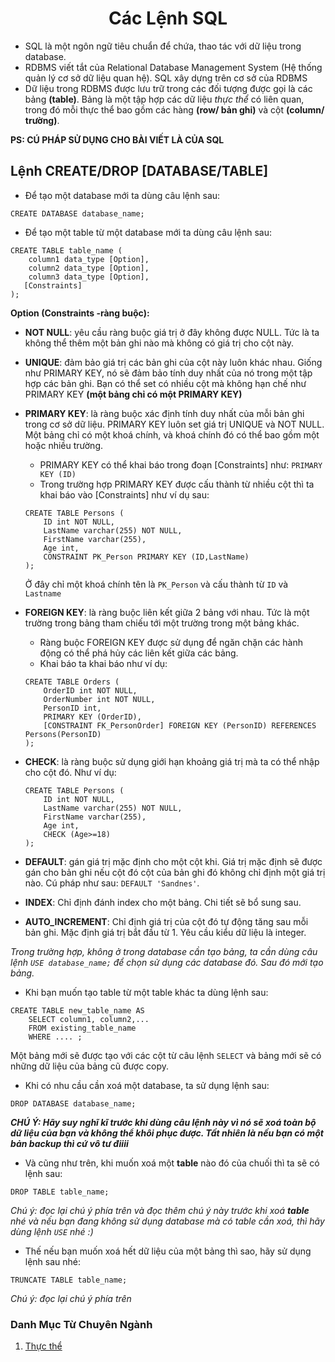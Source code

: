# <center>Các Lệnh SQL</center>
- SQL là một ngôn ngữ tiêu chuẩn để chứa, thao tác với dữ liệu trong database.
- RDBMS viết tắt của Relational Database Management System (Hệ thống quản lý cơ sở dữ liệu quan hệ). SQL xây dựng trên cơ sở của RDBMS
- Dữ liệu trong RDBMS được lưu trữ trong các đối tượng được gọi là các bảng **(table)**. Bảng là một tập hợp các dữ liệu *thực thể* có liên quan, trong đó mỗi thực thể bao gồm các hàng **(row/ bản ghi)** và cột **(column/ trường)**.

**PS: CÚ PHÁP SỬ DỤNG CHO BÀI VIẾT LÀ CỦA SQL**

## Lệnh CREATE/DROP [DATABASE/TABLE]
- Để tạo một database mới ta dùng câu lệnh sau:
```
CREATE DATABASE database_name;
```
- Để tạo một table từ một database mới ta dùng câu lệnh sau:
```
CREATE TABLE table_name (
    column1 data_type [Option],
    column2 data_type [Option],
    column3 data_type [Option],
   [Constraints]
);
```
**Option (Constraints -ràng buộc):**
- **NOT NULL**: yêu cầu ràng buộc giá trị ở đây không được NULL. Tức là ta không thể thêm một bản ghi nào mà không có giá trị cho cột này.
- **UNIQUE**: đảm bảo giá trị các bản ghi của cột này luôn khác nhau. Giống như PRIMARY KEY, nó sẽ đảm bảo tính duy nhất của nó trong một tập hợp các bản ghi. Bạn có thể set có nhiều cột mà không hạn chế như PRIMARY KEY **(một bảng chỉ có một PRIMARY KEY)**
- **PRIMARY KEY**: là ràng buộc xác định tính duy nhất của mỗi bản ghi trong cơ sở dữ liệu. PRIMARY KEY luôn set giá trị UNIQUE và NOT NULL. Một bảng chỉ có một khoá chính, và khoá chính đó có thể bao gồm một hoặc nhiều trường.
    - PRIMARY KEY có thể khai báo trong đoạn [Constraints] như: `PRIMARY KEY (ID)`
    - Trong trường hợp PRIMARY KEY được cấu thành từ nhiều cột thì ta khai báo vào [Constraints] như ví dụ sau:
    ```
    CREATE TABLE Persons (
        ID int NOT NULL,
        LastName varchar(255) NOT NULL,
        FirstName varchar(255),
        Age int,
        CONSTRAINT PK_Person PRIMARY KEY (ID,LastName)
    );
    ```
    Ở đây chỉ một khoá chính tên là `PK_Person` và cấu thành từ `ID` và `Lastname`
- **FOREIGN KEY**: là ràng buộc liên kết giữa 2 bảng với nhau. Tức là một trường trong bảng tham chiếu tới một trường trong một bảng khác.

    - Ràng buộc FOREIGN KEY được sử dụng để ngăn chặn các hành động có thể phá hủy các liên kết giữa các bảng.
    - Khai báo ta khai báo như ví dụ:
    ```
    CREATE TABLE Orders (
        OrderID int NOT NULL,
        OrderNumber int NOT NULL,
        PersonID int,
        PRIMARY KEY (OrderID),
        [CONSTRAINT FK_PersonOrder] FOREIGN KEY (PersonID) REFERENCES Persons(PersonID)
    );
    ```
- **CHECK**: là ràng buộc sử dụng giới hạn khoảng giá trị mà ta có thể nhập cho cột đó. Như ví dụ:
    ```
    CREATE TABLE Persons (
        ID int NOT NULL,
        LastName varchar(255) NOT NULL,
        FirstName varchar(255),
        Age int,
        CHECK (Age>=18)
    );
    ```

- **DEFAULT**: gán giá trị mặc định cho một cột khi. Giá trị mặc định sẽ được gán cho bản ghi nếu cột đó cột của bản ghi đó không chỉ định một giá trị nào. Cú pháp như sau: `DEFAULT 'Sandnes'`.
- **INDEX**: Chỉ định đánh index cho một bảng. Chi tiết sẽ bổ sung sau.
- **AUTO_INCREMENT**: Chỉ định giá trị của cột đó tự động tăng sau mỗi bản ghi. Mặc định giá trị bắt đầu từ 1. Yêu cầu kiểu dữ liệu là integer.

*Trong trường hợp, không ở trong database cần tạo bảng, ta cần dùng câu lệnh `USE database_name;` để chọn sử dụng các database đó. Sau đó mới tạo bảng.*
- Khi bạn muốn tạo table từ một table khác ta dùng lệnh sau:
```
CREATE TABLE new_table_name AS
    SELECT column1, column2,...
    FROM existing_table_name
    WHERE .... ;
```
Một bảng mới sẽ được tạo với các cột từ câu lệnh `SELECT` và bảng mới sẽ có những dữ liệu của bảng cũ được copy.

- Khi có nhu cầu cần xoá một database, ta sử dụng lệnh sau:
```
DROP DATABASE database_name;
```
***CHÚ Ý: Hãy suy nghĩ kĩ trước khi dùng câu lệnh này vì nó sẽ xoá toàn bộ dữ liệu của bạn và không thể khôi phục được. Tất nhiên là nếu bạn có một bản backup thì cứ vô tư điiii***

- Và cũng như trên, khi muốn xoá một **table** nào đó của chuối thì ta sẽ có lệnh sau:
```
DROP TABLE table_name;
```
*Chú ý: đọc lại chú ý phía trên và đọc thêm chú ý này trước khi xoá **table** nhé và nếu bạn đang không sử dụng database mà có table cần xoá, thì hãy dùng lệnh `USE` nhé :)*

- Thế nếu bạn muốn xoá hết dữ liệu của một bảng thì sao, hãy sử dụng lệnh sau nhé:
```
TRUNCATE TABLE table_name;
```
*Chú ý: đọc lại chú ý phía trên*
### Danh Mục Từ Chuyên Ngành
1. [Thực thể](db-mo-hinh-erd)